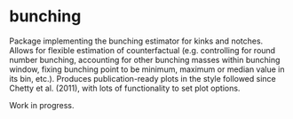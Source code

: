 # bunching
Package implementing the bunching estimator for kinks and notches. Allows for flexible estimation of counterfactual (e.g. controlling for round number bunching, accounting for other bunching masses within bunching window, fixing bunching point to be minimum, maximum or median value in its bin, etc.). Produces publication-ready plots in the style followed since Chetty et al. (2011), with lots of functionality to set plot options.

Work in progress.
